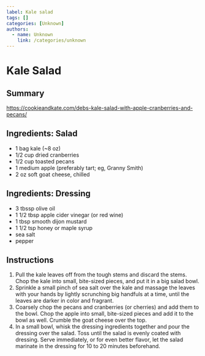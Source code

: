 ```yaml
---
label: Kale salad
tags: []
categories: [Unknown]
authors:
  - name: Unknown
    link: /categories/unknown
---
```


# Kale Salad

## Summary
https://cookieandkate.com/debs-kale-salad-with-apple-cranberries-and-pecans/

## Ingredients: Salad
- 1 bag kale (~8 oz)
- 1/2 cup dried cranberries
- 1/2 cup toasted pecans
- 1 medium apple (preferably tart; eg, Granny Smith)
- 2 oz soft goat cheese, chilled

## Ingredients: Dressing
- 3 tbssp olive oil
- 1 1/2 tbsp apple cider vinegar (or red wine)
- 1 tbsp smooth dijon mustard
- 1 1/2 tsp honey or maple syrup
- sea salt
- pepper

## Instructions
1. Pull the kale leaves off from the tough stems and discard the stems. Chop the kale into small, bite-sized pieces, and put it in a big salad bowl.
2. Sprinkle a small pinch of sea salt over the kale and massage the leaves with your hands by lightly scrunching big handfuls at a time, until the leaves are darker in color and fragrant.
3. Coarsely chop the pecans and cranberries (or cherries) and add them to the bowl. Chop the apple into small, bite-sized pieces and add it to the bowl as well. Crumble the goat cheese over the top.
4. In a small bowl, whisk the dressing ingredients together and pour the dressing over the salad. Toss until the salad is evenly coated with dressing. Serve immediately, or for even better flavor, let the salad marinate in the dressing for 10 to 20 minutes beforehand.
